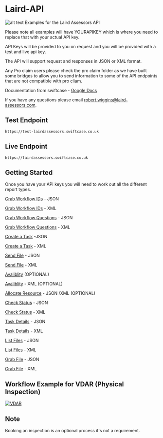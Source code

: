 # Laird-API
![alt text](https://www.laird-assessors.com/wp-content/uploads/2014/03/logo.jpg)
Examples for the Laird Assessors API


Please note all examples will have YOURAPIKEY which is where you need to replace that with your actual API key.

API Keys will be provided to you on request and you will be provided with a test and live api key.

The API will support request and responses in JSON or XML format.

Any Pro claim users please check the pro claim folder as we have built some bridges to allow you to send information to some of the API endpoints that are not compatible with pro cliam.

Documentation from swiftcase - [Google Docs](https://docs.google.com/document/d/1K12qIap1dvEQLvJigxjzOE5EH9VgYWicSsTfFjpKn0M/edit?ts=5afa9b0f)

If you have any questions please email robert.wiggins@laird-assessors.com.


Test Endpoint
----

```
https://test-lairdassessors.swiftcase.co.uk
```

Live Endpoint
----

```
https://lairdassessors.swiftcase.co.uk
```


Getting Started
-------

Once you have your API keys you will need to work out all the different report types.

[Grab Workflow IDs](https://github.com/Laird-Expert/Laird-API/blob/master/workflows/workflow_types_json.md) - JSON

[Grab Workflow IDs](https://github.com/Laird-Expert/Laird-API/blob/master/workflows/workflow_types_xml.md) - XML

[Grab Workflow Questions](https://github.com/Laird-Expert/Laird-API/blob/master/workflows/workflow_questions_json.md) - JSON

[Grab Workflow Questions](https://github.com/Laird-Expert/Laird-API/blob/master/workflows/workflow_questions_xml.md) - XML

[Create a Task](https://github.com/Laird-Expert/Laird-API/blob/master/task/task_json.md) -JSON

[Create a Task](https://github.com/Laird-Expert/Laird-API/blob/master/task/task_xml.md) - XML

[Send File](https://raw.githubusercontent.com/Laird-Expert/Laird-API/master/file/send_file_json.md) - JSON

[Send File](https://raw.githubusercontent.com/Laird-Expert/Laird-API/master/file/send_file_xml.md) - XML

[Avaliblity](https://github.com/Laird-Expert/Laird-API/blob/master/task/avalibility_json.md) (OPTIONAL)

[Avaliblity](https://github.com/Laird-Expert/Laird-API/blob/master/task/avalibility_xml.md) - XML (OPTIONAL)

[Allocate Resource](https://github.com/Laird-Expert/Laird-API/blob/master/task/allocate-resource.md) - JSON /XML (OPTIONAL)

[Check Status](https://github.com/Laird-Expert/Laird-API/blob/master/task/status_json.md) - JSON

[Check Status](https://github.com/Laird-Expert/Laird-API/blob/master/task/status_xml.md) - XML

[Task Details](https://github.com/Laird-Expert/Laird-API/blob/master/task/task_details_json.md) - JSON

[Task Details](https://github.com/Laird-Expert/Laird-API/blob/master/task/task_details_xml.md) - XML

[List Files](https://github.com/Laird-Expert/Laird-API/blob/master/file/get_files_json.md) - JSON

[List Files](https://github.com/Laird-Expert/Laird-API/blob/master/file/get_files_xml.md) - XML

[Grab File](https://github.com/Laird-Expert/Laird-API/blob/master/file/get_file_json.md) - JSON

[Grab File](https://github.com/Laird-Expert/Laird-API/blob/master/file/get_file_xml.md) - XML

Workflow Example for VDAR (Physical Inspection)
----

[![VDAR](https://s31.postimg.cc/wxd1cuqyj/Capture.png)](https://postimg.cc/image/hon3z2x9z/)

## Note

Booking an inspection is an optional process it's not a requirement.




